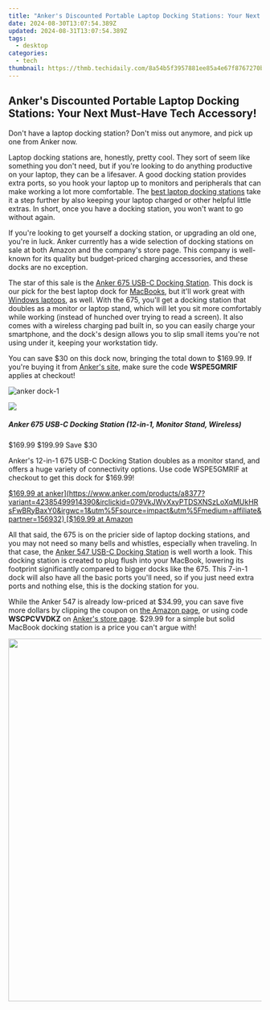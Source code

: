 ```yaml
---
title: "Anker's Discounted Portable Laptop Docking Stations: Your Next Must-Have Tech Accessory!"
date: 2024-08-30T13:07:54.389Z
updated: 2024-08-31T13:07:54.389Z
tags:
  - desktop
categories:
  - tech
thumbnail: https://thmb.techidaily.com/8a54b5f3957881ee85a4e67f8767270bede7bd83bce45614963bc600bb3e8241.jpg
---
```


## Anker's Discounted Portable Laptop Docking Stations: Your Next Must-Have Tech Accessory!

Don't have a laptop docking station? Don't miss out anymore, and pick up one from Anker now.

 Laptop docking stations are, honestly, pretty cool. They sort of seem like something you don't need, but if you're looking to do anything productive on your laptop, they can be a lifesaver. A good docking station provides extra ports, so you hook your laptop up to monitors and peripherals that can make working a lot more comfortable. The [best laptop docking stations](https://screen-mirror.techidaily.com/how-to-cast-apple-iphone-13-mini-to-chromecast-drfone-by-drfone-ios/) take it a step further by also keeping your laptop charged or other helpful little extras. In short, once you have a docking station, you won't want to go without again.

 If you're looking to get yourself a docking station, or upgrading an old one, you're in luck. Anker currently has a wide selection of docking stations on sale at both Amazon and the company's store page. This company is well-known for its quality but budget-priced charging accessories, and these docks are no exception.

 The star of this sale is the [Anker 675 USB-C Docking Station](https://www.amazon.com/Anker-Docking-Wireless-Charging-ThinkPad/dp/B0BNZ4D72B?tag=hotoge-20&ascsubtag=UUhtgUeUpU2002600&asc%5Frefurl=https%3A%2F%2Fwww.howtogeek.com%2Fanker-docking-station-sale%2F&asc%5Fcampaign=Affiliate). This dock is our pick for the best laptop dock for [MacBooks](https://sim-unlock.techidaily.com/in-2024-top-11-free-apps-to-check-imei-on-xiaomi-civi-3-phones-by-drfone-android/), but it'll work great with [Windows laptops](https://youtube-web.techidaily.com/ed-2024-approved-the-blueprint-for-designing-eye-catching-thumbnails-for-your-youtube-channel/), as well. With the 675, you'll get a docking station that doubles as a monitor or laptop stand, which will let you sit more comfortably while working (instead of hunched over trying to read a screen). It also comes with a wireless charging pad built in, so you can easily charge your smartphone, and the dock's design allows you to slip small items you're not using under it, keeping your workstation tidy.

 You can save $30 on this dock now, bringing the total down to $169.99\. If you're buying it from [Anker's site](https://www.anker.com/products/a8377?variant=42385499914390&irclickid=079VkJWvXxyPTDSXNSzLoXqMUkHRsFwBRyBaxY0&irgwc=1&utm%5Fsource=impact&utm%5Fmedium=affiliate&partner=156932), make sure the code **WSPE5GMRIF** applies at checkout!

![anker dock-1](https://static1.howtogeekimages.com/wordpress/wp-content/uploads/2023/11/anker-dock-1.png) 

![](https://static1.howtogeekimages.com/wordpresshttps://static0.howtogeekimages.com/wordpress/wp-content/uploads/2024/01/htg-best-of-2024-1.png) 

#####  Anker 675 USB-C Docking Station (12-in-1, Monitor Stand, Wireless)

$169.99 $199.99 Save $30 

Anker's 12-in-1 675 USB-C Docking Station doubles as a monitor stand, and offers a huge variety of connectivity options. Use code WSPE5GMRIF at checkout to get this dock for $169.99!

[$169.99 at anker](https://www.anker.com/products/a8377?variant=42385499914390&irclickid=079VkJWvXxyPTDSXNSzLoXqMUkHRsFwBRyBaxY0&irgwc=1&utm%5Fsource=impact&utm%5Fmedium=affiliate&partner=156932) [$169.99 at Amazon](https://www.amazon.com/Anker-Docking-Wireless-Charging-ThinkPad/dp/B0BNZ4D72B?tag=hotoge-20&ascsubtag=UUhtgUeUpU2002600&asc%5Frefurl=https%3A%2F%2Fwww.howtogeek.com%2Fanker-docking-station-sale%2F&asc%5Fcampaign=Affiliate) 

 All that said, the 675 is on the pricier side of laptop docking stations, and you may not need so many bells and whistles, especially when traveling. In that case, the [Anker 547 USB-C Docking Station](https://www.amazon.com/Anker-MacBook-USB-C-Compatible-Thunderbolt/dp/B0BNZ5V1TF?tag=hotoge-20&ascsubtag=UUhtgUeUpU2002600&asc%5Frefurl=https%3A%2F%2Fwww.howtogeek.com%2Fanker-docking-station-sale%2F&asc%5Fcampaign=Affiliate) is well worth a look. This docking station is created to plug flush into your MacBook, lowering its footprint significantly compared to bigger docks like the 675\. This 7-in-1 dock will also have all the basic ports you'll need, so if you just need extra ports and nothing else, this is the docking station for you.

 While the Anker 547 is already low-priced at $34.99, you can save five more dollars by clipping the coupon on [the Amazon page](https://www.amazon.com/Anker-MacBook-USB-C-Compatible-Thunderbolt/dp/B0BNZ5V1TF?tag=hotoge-20&ascsubtag=UUhtgUeUpU2002600&asc%5Frefurl=https%3A%2F%2Fwww.howtogeek.com%2Fanker-docking-station-sale%2F&asc%5Fcampaign=Affiliate), or using code **WSCPCVVDKZ** on [Anker's store page](https://www.anker.com/products/a8354?variant=42669848101014&irclickid=079VkJWvXxyPTDSXNSzLoXqMUkHRsF1pRyBaxY0&irgwc=1&utm%5Fsource=impact&utm%5Fmedium=affiliate&partner=156932). $29.99 for a simple but solid MacBook docking station is a price you can't argue with!

<ins class="adsbygoogle"
     style="display:block"
     data-ad-format="autorelaxed"
     data-ad-client="ca-pub-7571918770474297"
     data-ad-slot="1223367746"></ins>



<ins class="adsbygoogle"
     style="display:block"
     data-ad-client="ca-pub-7571918770474297"
     data-ad-slot="8358498916"
     data-ad-format="auto"
     data-full-width-responsive="true"></ins>



<!-- affiliate ads begin -->
<a href="https://lightailing.sjv.io/c/5597632/1638364/17190" target="_top" id="1638364"><img src="//a.impactradius-go.com/display-ad/17190-1638364" border="0" alt="" width="1280" height="720"/></a><img height="0" width="0" src="https://imp.pxf.io/i/5597632/1638364/17190" style="position:absolute;visibility:hidden;" border="0" />
<!-- affiliate ads end -->